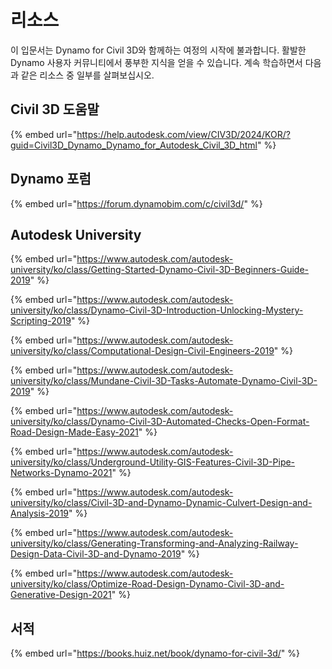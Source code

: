 # 리소스

이 입문서는 Dynamo for Civil 3D와 함께하는 여정의 시작에 불과합니다. 활발한 Dynamo 사용자 커뮤니티에서 풍부한 지식을 얻을 수 있습니다. 계속 학습하면서 다음과 같은 리소스 중 일부를 살펴보십시오.

## Civil 3D 도움말

{% embed url="https://help.autodesk.com/view/CIV3D/2024/KOR/?guid=Civil3D_Dynamo_Dynamo_for_Autodesk_Civil_3D_html" %}

## Dynamo 포럼

{% embed url="https://forum.dynamobim.com/c/civil3d/" %}

## Autodesk University

{% embed url="https://www.autodesk.com/autodesk-university/ko/class/Getting-Started-Dynamo-Civil-3D-Beginners-Guide-2019" %}

{% embed url="https://www.autodesk.com/autodesk-university/ko/class/Dynamo-Civil-3D-Introduction-Unlocking-Mystery-Scripting-2019" %}

{% embed url="https://www.autodesk.com/autodesk-university/ko/class/Computational-Design-Civil-Engineers-2019" %}

{% embed url="https://www.autodesk.com/autodesk-university/ko/class/Mundane-Civil-3D-Tasks-Automate-Dynamo-Civil-3D-2019" %}

{% embed url="https://www.autodesk.com/autodesk-university/ko/class/Dynamo-Civil-3D-Automated-Checks-Open-Format-Road-Design-Made-Easy-2021" %}

{% embed url="https://www.autodesk.com/autodesk-university/ko/class/Underground-Utility-GIS-Features-Civil-3D-Pipe-Networks-Dynamo-2021" %}

{% embed url="https://www.autodesk.com/autodesk-university/ko/class/Civil-3D-and-Dynamo-Dynamic-Culvert-Design-and-Analysis-2019" %}

{% embed url="https://www.autodesk.com/autodesk-university/ko/class/Generating-Transforming-and-Analyzing-Railway-Design-Data-Civil-3D-and-Dynamo-2019" %}

{% embed url="https://www.autodesk.com/autodesk-university/ko/class/Optimize-Road-Design-Dynamo-Civil-3D-and-Generative-Design-2021" %}

## 서적

{% embed url="https://books.huiz.net/book/dynamo-for-civil-3d/" %}
